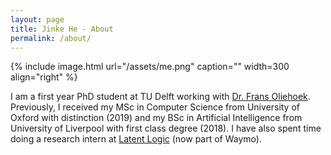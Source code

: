 ```yaml
---
layout: page
title: Jinke He - About
permalink: /about/
---
```


{% include image.html url="/assets/me.png" caption="" width=300 align="right" %}

I am a first year PhD student at TU Delft working with [Dr. Frans Oliehoek](https://www.fransoliehoek.net/wp/). Previously, I received my MSc in Computer Science from University of Oxford with distinction (2019) and my BSc in Artificial Intelligence from University of Liverpool with first class degree (2018). I have also spent time doing a research intern at [Latent Logic](https://www.latentlogic.com) (now part of Waymo).
